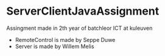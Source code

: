 # ServerClientJavaAssignment
Assingment made in 2th year of batchleor ICT at kuleuven

- RemoteControl is made by Seppe Duwe
- Server is made by Willem Melis
